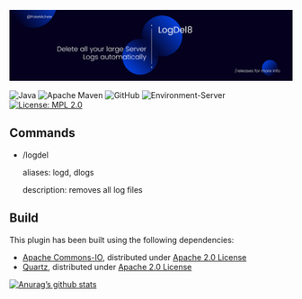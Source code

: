 ![banner](https://raw.githubusercontent.com/PokeMichele/LogDel8/main/readme-banner.png)

![Java](https://img.shields.io/badge/java-%23ED8B00.svg?style=for-the-badge&logo=java&logoColor=white)
![Apache Maven](https://img.shields.io/badge/Apache%20Maven-C71A36?style=for-the-badge&logo=Apache%20Maven&logoColor=white)
![GitHub](https://img.shields.io/badge/github-%23121011.svg?style=for-the-badge&logo=github&logoColor=white)
![Environment-Server](https://img.shields.io/badge/environment-server-orangered?style=flat-square)
[![License: MPL 2.0](https://img.shields.io/badge/License-MPL_2.0-brightgreen.svg)](https://opensource.org/licenses/MPL-2.0)

## Commands
- /logdel

  aliases: logd, dlogs

  description: removes all log files

## Build
 This plugin has been built using the following dependencies:
 - [Apache Commons-IO](https://commons.apache.org/proper/commons-io/ "Apache Commons-IO"), distributed under [Apache 2.0 License](https://www.apache.org/licenses/LICENSE-2.0.txt "Apache 2.0 License")
 - [Quartz](http://www.quartz-scheduler.org/ "Quartz"), distributed under [Apache 2.0 License](https://www.apache.org/licenses/LICENSE-2.0.txt "Apache 2.0 License")

[![Anurag’s github stats](https://github-readme-stats.vercel.app/api?username=PokeMichele)](https://github.com/PokeMichele)
